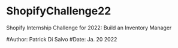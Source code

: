 # ShopifyChallenge22
Shopify Internship Challenge for 2022: Build an Inventory Manager

#Author: Patrick Di Salvo
#Date: Ja. 20 2022
#
